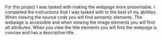 For this project I was tasked with making the webpage more presentable.
I completed the instructions that I was tasked with to the best of my abilities.
When viewing the source code you will find semantic elements.
The webpage is accessible and when viewing the image elements you will find alt attributes.
When you view the title elements you will find the webpage is concise and has a descriptive title.